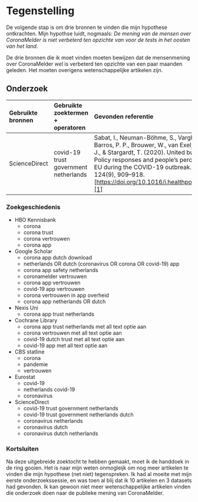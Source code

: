 # Tegenstelling

De volgende stap is om drie bronnen te vinden die mijn hypothese ontkrachten. Mijn hypothse luidt, nogmaals: _De mening van de mensen over CoronaMelder is niet verbeterd ten opzichte van voor de tests in het oosten van het land_.

De drie bronnen die ik moet vinden moeten bewijzen dat de mensenmening over CoronaMelder _wel_ is verbeterd ten opzichte van een paar maanden geleden. Het moeten overigens wetenschappelijke artikelen zijn.

## Onderzoek

| Gebruikte bronnen | Gebruikte zoektermen + operatoren     | Gevonden referentie                                                                                                                                                                                                                                                                                                                                                         | Datum             |
| :---------------- | :------------------------------------ | :-------------------------------------------------------------------------------------------------------------------------------------------------------------------------------------------------------------------------------------------------------------------------------------------------------------------------------------------------------------------------- | :---------------- |
| ScienceDirect     | covid-19 trust government netherlands | Sabat, I., Neuman-Böhme, S., Varghese, N. E., Barros, P. P., Brouwer, W., van Exel, J., Schreyögg, J., & Stargardt, T. \(2020\). United but divided: Policy responses and people’s perceptions in the EU during the COVID-19 outbreak. Health Policy, 124\(9\), 909–918. [https://doi.org/10.1016/j.healthpol.2020.06.009][1] | 20 september 2020 |

### Zoekgeschiedenis

- HBO Kennisbank
  - corona
  - corona trust
  - corona vertrouwen
  - corona app
- Google Scholar
  - corona app dutch download
  - netherlands OR dutch \(coronavirus OR corona OR covid-19\) app
  - corona app safety netherlands
  - coronamelder vertrouwen
  - corona app vertrouwen
  - covid-19 app vertrouwen
  - corona vertrouwen in app overheid
  - corona app netherlands OR dutch
- Nexis Uni
  - corona app trust netherlands
- Cochrane Library
  - corona app trust netherlands met all text optie aan
  - corona vertrouwen met all text optie aan
  - covid-19 dutch trust met all text optie aan
  - covid-19 app met all text optie aan
- CBS statline
  - corona
  - pandemie
  - vertrouwen
- Eurostat
  - covid-19
  - netherlands covid-19
  - coronavirus
- ScienceDirect
  - covid-19 trust government netherlands
  - covid-19 trust government netherlands dutch
  - coronavirus netherlands
  - coronavirus dutch
  - coronavirus dutch netherlands

### Kortsluiten

Na deze uitgebreide zoektocht te hebben gemaakt, moet ik de handdoek in de ring gooien. Het is naar mijn weten onmogleijk om nog meer artikelen te vinden die mijn hypothese \(net niet\) tegenspreken. Ik had al moeite met mijn eerste onderzoekssessie, en was toen al blij dat ik 10 artikelen en 3 datasets had gevonden. Ik kan gewoon niet meer wetenschappelijke artikelen vinden die onderzoek doen naar de publieke mening van CoronaMelder.

[1]:	https://doi.org/10.1016/j.healthpol.2020.06.009
